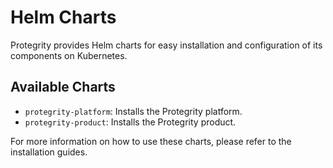 # Helm Charts

Protegrity provides Helm charts for easy installation and configuration of its components on Kubernetes.

## Available Charts

* `protegrity-platform`: Installs the Protegrity platform.
* `protegrity-product`: Installs the Protegrity product.

For more information on how to use these charts, please refer to the installation guides.
